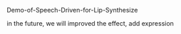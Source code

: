 Demo-of-Speech-Driven-for-Lip-Synthesize

in the future, we will improved the effect, add expression 
